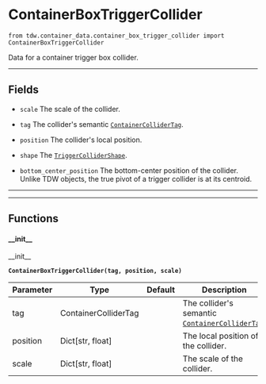 # ContainerBoxTriggerCollider

`from tdw.container_data.container_box_trigger_collider import ContainerBoxTriggerCollider`

Data for a container trigger box collider.

***

## Fields

- `scale` The scale of the collider.

- `tag` The collider's semantic [`ContainerColliderTag`](container_collider_tag.md).

- `position` The collider's local position.

- `shape` The [`TriggerColliderShape`](../collision_data/trigger_collider_shape.md).

- `bottom_center_position` The bottom-center position of the collider. Unlike TDW objects, the true pivot of a trigger collider is at its centroid.

***

***

## Functions

#### \_\_init\_\_

\_\_init\_\_

**`ContainerBoxTriggerCollider(tag, position, scale)`**

| Parameter | Type | Default | Description |
| --- | --- | --- | --- |
| tag |  ContainerColliderTag |  | The collider's semantic [`ContainerColliderTag`](container_collider_tag.md). |
| position |  Dict[str, float] |  | The local position of the collider. |
| scale |  Dict[str, float] |  | The scale of the collider. |